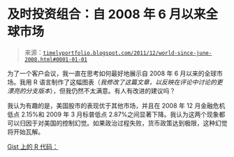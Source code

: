 <!--yml

分类：未分类

日期：2024-05-18 15:10:09

-->

# 及时投资组合：自 2008 年 6 月以来全球市场

> 来源：[`timelyportfolio.blogspot.com/2011/12/world-since-june-2008.html#0001-01-01`](http://timelyportfolio.blogspot.com/2011/12/world-since-june-2008.html#0001-01-01)

为了一个客户会议，我一直在思考如何最好地展示自 2008 年 6 月以来的全球市场。我用 R 语言制作了这幅图表（*我修改了这篇文章，以反映在评论中讨论的更漂亮的分支版本*），但我仍然不太满意。有人有改进的建议吗？

我认为有趣的是，美国股市的表现优于其他市场，并且在 2008 年 12 月金融危机低点 2.15%和 2009 年 3 月标普低点 2.87%之间显著下降。我认为这两个现象都可以归因于对美国的控制幻觉。如果政治过程失败，货币政策达到极限，这种幻觉将开始瓦解。

[Gist 上的 R 代码：](https://gist.github.com/1441322)
